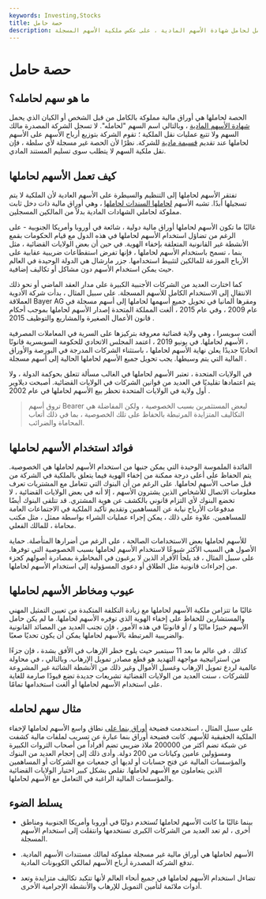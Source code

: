 ```yaml
---
keywords: Investing,Stocks
title: حصة حامل
description: الحصة لحاملها هي ورقة مالية مملوكة بالكامل لحامل شهادة الأسهم المادية ، على عكس ملكية الأسهم المسجلة.
---
```


# حصة حامل
## ما هو سهم لحامله؟

الحصة لحاملها هي أوراق مالية مملوكة بالكامل من قبل الشخص أو الكيان الذي يحمل [شهادة الأسهم المادية](/stockcertificate) ، وبالتالي اسم السهم "لحامله". لا تسجل الشركة المصدرة مالك السهم ولا تتبع عمليات نقل الملكية ؛ تقوم الشركة بتوزيع أرباح الأسهم على الأسهم لحاملها عند تقديم [قسيمة مادية](/coupon) للشركة. نظرًا لأن الحصة غير مسجلة لأي سلطة ، فإن نقل ملكية السهم لا يتطلب سوى تسليم المستند المادي.

## كيف تعمل الأسهم لحاملها

تفتقر الأسهم لحاملها إلى التنظيم والسيطرة على الأسهم العادية لأن الملكية لا يتم تسجيلها أبدًا. تشبه الأسهم [لحاملها السندات لحاملها](/bearer_bond) ، وهي أوراق مالية ذات دخل ثابت مملوكة لحاملي الشهادات المادية بدلاً من المالكين المسجلين.

غالبًا ما تكون الأسهم لحاملها أوراق مالية دولية ، شائعة في أوروبا وأمريكا الجنوبية - على الرغم من تضاؤل استخدام الأسهم لحاملها في هذه الدول مع قيام الحكومات بقمع الأنشطة غير القانونية المتعلقة بإخفاء الهوية. في حين أن بعض الولايات القضائية ، مثل بنما ، تسمح باستخدام الأسهم لحاملها ، فإنها تفرض استقطاعات ضريبية عقابية على الأرباح الموزعة للمالكين لتثبيط استخدامها. جزر مارشال هي الدولة الوحيدة في العالم حيث يمكن استخدام الأسهم دون مشاكل أو تكاليف إضافية.

كما اختارت العديد من الشركات الأجنبية الكبيرة على مدار العقد الماضي أو نحو ذلك الانتقال إلى الاستخدام الكامل للأسهم المسجلة. على سبيل المثال ، بدأت شركة الأدوية العملاقة Bayer AG ومقرها ألمانيا في تحويل جميع أسهمها لحاملها إلى أسهم مسجلة في عام 2009 ، وفي عام 2015 ، ألغت المملكة المتحدة إصدار الأسهم لحاملها بموجب أحكام قانون الأعمال الصغيرة والمشاريع والتوظيف 2015 .

ألغت سويسرا ، وهي ولاية قضائية معروفة بتركيزها على السرية في المعاملات المصرفية ، الأسهم لحاملها. في يونيو 2019 ، اعتمد المجلس الاتحادي للحكومة السويسرية قانونًا اتحاديًا جديدًا يعلن نهاية الأسهم لحاملها ، باستثناء الشركات المدرجة في البورصة والأوراق المالية التي يتم وسيطها. يجب تحويل جميع الأسهم لحاملها الحالية إلى أسهم مسجلة .

في الولايات المتحدة ، تعتبر الأسهم لحاملها في الغالب مسألة تتعلق بحوكمة الدولة ، ولا يتم اعتمادها تقليديًا في العديد من قوانين الشركات في الولايات القضائية. أصبحت ديلاوير أول ولاية في الولايات المتحدة تحظر بيع الأسهم لحاملها في عام 2002 .

> تروق أسهم Bearer لبعض المستثمرين بسبب الخصوصية ، ولكن المفاضلة هي التكاليف المتزايدة المرتبطة بالحفاظ على تلك الخصوصية ، بما في ذلك أتعاب المحاماة والضرائب.

>

## فوائد استخدام الأسهم لحاملها

الفائدة الملموسة الوحيدة التي يمكن جنيها من استخدام الأسهم لحاملها هي الخصوصية. يتم الحفاظ على أعلى درجة ممكنة من إخفاء الهوية فيما يتعلق بالملكية في الشركة من قبل صاحب الأسهم لحاملها. على الرغم من أن البنوك التي تتعامل مع المشتريات تعرف معلومات الاتصال للأشخاص الذين يشترون الأسهم ، إلا أنه في بعض الولايات القضائية ، لا تخضع البنوك لأي التزام قانوني بالكشف عن هوية المشتري. قد تتلقى البنوك أيضًا مدفوعات الأرباح نيابة عن المساهمين وتقديم تأكيد الملكية في الاجتماعات العامة للمساهمين. علاوة على ذلك ، يمكن إجراء عمليات الشراء بواسطة ممثل ، مثل مكتب محاماة ، للمالك الفعلي.

للأسهم لحاملها بعض الاستخدامات الصالحة ، على الرغم من أضرارها المتأصلة. حماية الأصول هي السبب الأكثر شيوعًا لاستخدام الأسهم لحاملها بسبب الخصوصية التي توفرها. على سبيل المثال ، قد يلجأ الأفراد الذين لا يرغبون في المخاطرة بمصادرة أصولهم كجزء من إجراءات قانونية مثل الطلاق أو دعوى المسؤولية إلى استخدام الأسهم لحاملها.

## عيوب ومخاطر الأسهم لحاملها

غالبًا ما تتزامن ملكية الأسهم لحاملها مع زيادة التكلفة المتكبدة من تعيين التمثيل المهني والمستشارين للحفاظ على إخفاء الهوية الذي توفره الأسهم لحاملها. ما لم يكن حامل الأسهم خبيرًا ماليًا و / أو قانونيًا في هذه الأمور ، فإن تجنب العديد من المصائد القانونية والضريبية المرتبطة بالأسهم لحاملها يمكن أن يكون تحديًا صعبًا.

كذلك ، في عالم ما بعد 11 سبتمبر حيث يلوح خطر الإرهاب في الأفق بشدة ، فإن جزءًا من استراتيجية مواجهة التهديد هو قطع مصادر تمويل الإرهاب. وبالتالي ، في محاولة عالمية لردع تمويل الإرهاب وغسيل الأموال وغير ذلك من الأنشطة الشائنة غير المشروعة للشركات ، سنت العديد من الولايات القضائية تشريعات جديدة تضع قيودًا صارمة للغاية على استخدام الأسهم لحاملها أو ألغت استخدامها تمامًا.

## مثال سهم لحامله

على سبيل المثال ، استخدمت فضيحة [أوراق بنما على](/panama-papers) نطاق واسع الأسهم لحاملها لإخفاء الملكية الحقيقية للأسهم. كانت فضيحة أوراق بنما عبارة عن تسريب لملفات مالية كشفت عن شبكة تضم أكثر من 200000 ملاذ ضريبي تضم أفراداً من أصحاب الثروات الكبيرة ومسؤولين عامين وكيانات من 200 دولة. وأدى ذلك إلى إحجام العديد من البنوك والمؤسسات المالية عن فتح حسابات أو لديها أي جمعيات مع الشركات أو المساهمين الذين يتعاملون مع الأسهم لحاملها. تقلص بشكل كبير اختيار الولايات القضائية والمؤسسات المالية الراغبة في التعامل مع الأسهم لحاملها.

## يسلط الضوء

- بينما غالبًا ما كانت الأسهم لحاملها تُستخدم دوليًا في أوروبا وأمريكا الجنوبية ومناطق أخرى ، لم تعد العديد من الشركات الكبرى تستخدمها وانتقلت إلى استخدام الأسهم المسجلة.

- الأسهم لحاملها هي أوراق مالية غير مسجلة مملوكة لمالك مستندات الأسهم المادية. تدفع الشركة المصدرة أرباح الأسهم لمالكي الكوبونات المادية.

- تضاءل استخدام الأسهم لحاملها في جميع أنحاء العالم لأنها تتكبد تكاليف متزايدة وتعد أدوات ملائمة لتأمين التمويل للإرهاب والأنشطة الإجرامية الأخرى.

